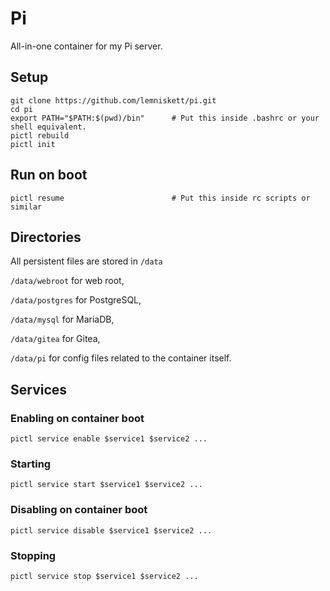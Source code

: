 # Pi

All-in-one container for my Pi server.

## Setup

```
git clone https://github.com/lemniskett/pi.git
cd pi
export PATH="$PATH:$(pwd)/bin"      # Put this inside .bashrc or your shell equivalent.
pictl rebuild
pictl init
```

## Run on boot

```
pictl resume                        # Put this inside rc scripts or similar
```

## Directories

All persistent files are stored in ```/data```

```/data/webroot``` for web root,

```/data/postgres``` for PostgreSQL,

```/data/mysql``` for MariaDB,

```/data/gitea``` for Gitea,

```/data/pi``` for config files related to the container itself.

## Services

### Enabling on container boot
```
pictl service enable $service1 $service2 ...
```
### Starting
```
pictl service start $service1 $service2 ...
```
### Disabling on container boot
```
pictl service disable $service1 $service2 ...
```
### Stopping
```
pictl service stop $service1 $service2 ...
```